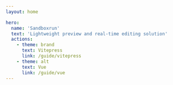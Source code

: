 ```yaml
---
layout: home

hero:
  name: 'Sandboxrun'
  text: 'Lightweight preview and real-time editing solution'
  actions:
    - theme: brand
      text: Vitepress
      link: /guide/vitepress
    - theme: alt
      text: Vue
      link: /guide/vue
---
```


